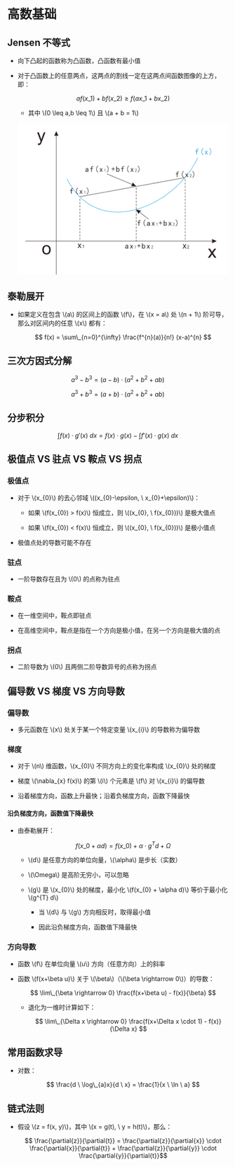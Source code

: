 <script type="text/javascript" src="http://cdn.mathjax.org/mathjax/latest/MathJax.js?config=default"></script>

# 高数基础

## Jensen 不等式

- 向下凸起的函数称为凸函数，凸函数有最小值

- 对于凸函数上的任意两点，这两点的割线一定在这两点间函数图像的上方，即：

	$$ a f(x\_{1}) + b f(x\_{2}) \geq f(a x\_{1} + b x\_{2}) $$
	
	- 其中 \\(0 \leq a,b \leq 1\\) 且 \\(a + b = 1\\)

	![img](images/convex.png)

## 泰勒展开

- 如果定义在包含 \\(a\\) 的区间上的函数 \\(f\\)，在 \\(x = a\\) 处 \\(n + 1\\) 阶可导，那么对区间内的任意 \\(x\\) 都有：

	$$ f(x) = \sum\_{n=0}^{\infty} \frac{f^{n}(a)}{n!} (x-a)^{n} $$

## 三次方因式分解

$$ a^{3} - b^{3} = (a-b) \cdot \left( a^{2} + b^{2} + ab \right) $$

$$ a^{3} + b^{3} = (a+b) \cdot \left( a^{2} + b^{2} + ab \right) $$
 
## 分步积分

$$ \int f(x) \cdot g'(x) \ dx = f(x) \cdot g(x) - \int f'(x) \cdot g(x) \ dx $$

## 极值点 VS 驻点 VS 鞍点 VS 拐点

### 极值点

- 对于 \\(x\_{0}\\) 的去心邻域 \\((x\_{0}-\epsilon, \ x\_{0}+\epsilon)\\)：

	- 如果 \\(f(x\_{0}) > f(x)\\) 恒成立，则 \\((x\_{0}, \ f(x\_{0}))\\) 是极大值点

	- 如果 \\(f(x\_{0}) < f(x)\\) 恒成立，则 \\((x\_{0}, \ f(x\_{0}))\\) 是极小值点

- 极值点处的导数可能不存在

### 驻点

- 一阶导数存在且为 \\(0\\) 的点称为驻点

### 鞍点

- 在一维空间中，鞍点即驻点

- 在高维空间中，鞍点是指在一个方向是极小值，在另一个方向是极大值的点

### 拐点

- 二阶导数为 \\(0\\) 且两侧二阶导数异号的点称为拐点

## 偏导数 VS 梯度 VS 方向导数

### 偏导数

- 多元函数在 \\(x\\) 处关于某一个特定变量 \\(x\_{i}\\) 的导数称为偏导数

### 梯度

- 对于 \\(n\\) 维函数，\\(x\_{0}\\) 不同方向上的变化率构成 \\(x\_{0}\\) 处的梯度

- 梯度 \\(\nabla\_{x} f(x)\\) 的第 \\(i\\) 个元素是 \\(f\\) 对 \\(x\_{i}\\) 的偏导数

- 沿着梯度方向，函数上升最快；沿着负梯度方向，函数下降最快

#### 沿负梯度方向，函数值下降最快

- 由泰勒展开：

	$$ f(x\_{0} + \alpha d) = f(x\_{0}) + \alpha \cdot g^{T} d + \Omega $$

	- \\(d\\) 是任意方向的单位向量，\\(\alpha\\) 是步长（实数）

	- \\(\Omega\\) 是高阶无穷小，可以忽略

	- \\(g\\) 是 \\(x\_{0}\\) 处的梯度，最小化 \\(f(x\_{0} + \alpha d)\\) 等价于最小化 \\(g^{T} d\\)

		- 当 \\(d\\) 与 \\(g\\) 方向相反时，取得最小值

		- 因此沿负梯度方向，函数值下降最快

### 方向导数

- 函数 \\(f\\) 在单位向量 \\(u\\) 方向（任意方向）上的斜率

- 函数 \\(f(x+\beta u)\\) 关于 \\(\beta\\)（\\(\beta \rightarrow 0\\)）的导数：

	$$ \lim\_{\beta \rightarrow 0} \frac{f(x+\beta u) - f(x)}{\beta} $$

	- 退化为一维时计算如下：

		$$ \lim\_{\Delta x \rightarrow 0} \frac{f(x+\Delta x \cdot 1) - f(x)}{\Delta x} $$

## 常用函数求导

- 对数：

	$$ \frac{d \ \log\_{a}x}{d \ x} = \frac{1}{x \ \ln \ a} $$

## 链式法则

- 假设 \\(z = f(x, y)\\)，其中 \\(x = g(t), \ y = h(t)\\)，那么：

	$$ \frac{\partial{z}}{\partial{t}} = \frac{\partial{z}}{\partial{x}} \cdot \frac{\partial{x}}{\partial{t}} + \frac{\partial{z}}{\partial{y}} \cdot \frac{\partial{y}}{\partial{t}}$$